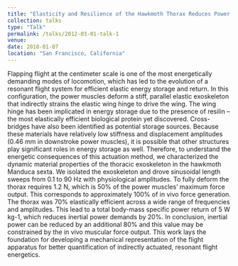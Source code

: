```yaml
---
title: "Elasticity and Resilience of the Hawkmoth Thorax Reduces Power Requirements"
collection: talks
type: "Talk"
permalink: /talks/2012-03-01-talk-1
venue: 
date: 2018-01-07
location: "San Francisco, California"
---
```


Flapping flight at the centimeter scale is one of the most energetically demanding modes of locomotion, which has led to the evolution of a resonant flight system for efficient elastic energy storage and return. In this configuration, the power muscles deform a stiff, parallel elastic exoskeleton that indirectly strains the elastic wing hinge to drive the wing. The wing hinge has been implicated in energy storage due to the presence of resilin – the most elastically efficient biological protein yet discovered. Cross-bridges have also been identified as potential storage sources. Because these materials have relatively low stiffness and displacement amplitudes (0.46 mm in downstroke power muscles), it is possible that other structures play significant roles in energy storage as well. Therefore, to understand the energetic consequences of this actuation method, we characterized the dynamic material properties of the thoracic exoskeleton in the hawkmoth Manduca sexta. We isolated the exoskeleton and drove sinusoidal length sweeps from 0.1 to 90 Hz with physiological amplitudes. To fully deform the thorax requires 1.2 N, which is 50% of the power muscles’ maximum force output. This corresponds to approximately 100% of in vivo force generation. The thorax was 70% elastically efficient across a wide range of frequencies and amplitudes. This lead to a total body-mass specific power return of 5 W kg-1, which reduces inertial power demands by 20%. In conclusion, inertial power can be reduced by an additional 80% and this value may be constrained by the in vivo muscular force output. This work lays the foundation for developing a mechanical representation of the flight apparatus for better quantification of indirectly actuated, resonant flight energetics.